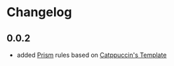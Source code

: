 # Changelog

## 0.0.2

- added [Prism](https://github.com/PrismJS/prism?tab=readme-ov-file) rules based on [Catppuccin's Template](https://github.com/catppuccin/prismjs/blob/main/prismjs.tera)
